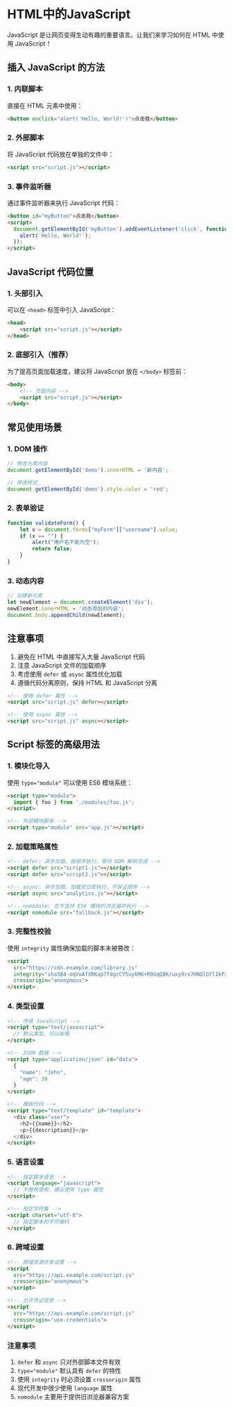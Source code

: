 # HTML中的JavaScript

JavaScript 是让网页变得生动有趣的重要语言。让我们来学习如何在 HTML 中使用 JavaScript！

## 插入 JavaScript 的方法

### 1. 内联脚本
直接在 HTML 元素中使用：

```html
<button onclick="alert('Hello, World!')">点击我</button>
```

### 2. 外部脚本
将 JavaScript 代码放在单独的文件中：

```html
<script src="script.js"></script>
```

### 3. 事件监听器
通过事件监听器来执行 JavaScript 代码：

```html
<button id="myButton">点击我</button>
<script>
  document.getElementById('myButton').addEventListener('click', function() {
    alert('Hello, World!');
  });
</script>
```

## JavaScript 代码位置

### 1. 头部引入
可以在 `<head>` 标签中引入 JavaScript：

```html
<head>
    <script src="script.js"></script>
</head>
```

### 2. 底部引入（推荐）
为了提高页面加载速度，建议将 JavaScript 放在 `</body>` 标签前：

```html
<body>
    <!-- 页面内容 -->
    <script src="script.js"></script>
</body>
```

## 常见使用场景

### 1. DOM 操作

```javascript
// 修改元素内容
document.getElementById('demo').innerHTML = '新内容';

// 修改样式
document.getElementById('demo').style.color = 'red';
```

### 2. 表单验证

```javascript
function validateForm() {
    let x = document.forms["myForm"]["username"].value;
    if (x == "") {
        alert("用户名不能为空");
        return false;
    }
}
```

### 3. 动态内容

```javascript
// 创建新元素
let newElement = document.createElement('div');
newElement.innerHTML = '动态添加的内容';
document.body.appendChild(newElement);
```

## 注意事项

1. 避免在 HTML 中直接写入大量 JavaScript 代码
2. 注意 JavaScript 文件的加载顺序
3. 考虑使用 `defer` 或 `async` 属性优化加载
4. 遵循代码分离原则，保持 HTML 和 JavaScript 分离

```html
<!-- 使用 defer 属性 -->
<script src="script.js" defer></script>

<!-- 使用 async 属性 -->
<script src="script.js" async></script>
```

## Script 标签的高级用法

### 1. 模块化导入
使用 `type="module"` 可以使用 ES6 模块系统：

```html
<script type="module">
  import { foo } from './modules/foo.js';
</script>

<!-- 外部模块脚本 -->
<script type="module" src="app.js"></script>
```

### 2. 加载策略属性

```html
<!-- defer: 异步加载，按顺序执行，等待 DOM 解析完成 -->
<script defer src="script1.js"></script>
<script defer src="script2.js"></script>

<!-- async: 异步加载，加载完立即执行，不保证顺序 -->
<script async src="analytics.js"></script>

<!-- nomodule: 在不支持 ES6 模块的浏览器中执行 -->
<script nomodule src="fallback.js"></script>
```

### 3. 完整性校验
使用 `integrity` 属性确保加载的脚本未被篡改：

```html
<script 
  src="https://cdn.example.com/library.js"
  integrity="sha384-oqVuAfXRKap7fdgcCY5uykM6+R9GqQ8K/uxy9rx7HNQlGYl1kPzQho1wx4JwY8wC"
  crossorigin="anonymous">
</script>
```

### 4. 类型设置

```html
<!-- 传统 JavaScript -->
<script type="text/javascript">
  // 默认类型，可以省略
</script>

<!-- JSON 数据 -->
<script type="application/json" id="data">
  {
    "name": "John",
    "age": 30
  }
</script>

<!-- 模板代码 -->
<script type="text/template" id="template">
  <div class="user">
    <h2>{{name}}</h2>
    <p>{{description}}</p>
  </div>
</script>
```

### 5. 语言设置

```html
<!-- 指定脚本语言 -->
<script language="javascript">
  // 不推荐使用，建议使用 type 属性
</script>

<!-- 指定字符集 -->
<script charset="utf-8">
  // 指定脚本的字符编码
</script>
```

### 6. 跨域设置

```html
<!-- 跨域资源共享设置 -->
<script 
  src="https://api.example.com/script.js"
  crossorigin="anonymous">
</script>

<!-- 允许凭证信息 -->
<script 
  src="https://api.example.com/script.js"
  crossorigin="use-credentials">
</script>
```

### 注意事项

1. `defer` 和 `async` 只对外部脚本文件有效
2. `type="module"` 默认具有 `defer` 的特性
3. 使用 `integrity` 时必须设置 `crossorigin` 属性
4. 现代开发中很少使用 `language` 属性
5. `nomodule` 主要用于提供旧浏览器兼容方案
